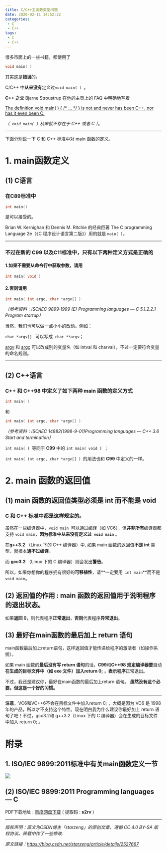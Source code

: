 ```yaml
---
title: C/C++主函数类型问题
date: 2020-02-11 14:52:22
categories:
 - C
 - C++
tags: 
 - C
 - C++
---
```




很多市面上的一些书籍，都使用了

```c
void main( )
```

其实这是**错误**的。



C/C++ 中**从来没有**定义过`void main( ) `。



**C++ 之父** Bjarne Stroustrup 在他的主页上的 FAQ 中明确地写着 

<u>The definition void main( ) { /* ... */ } is not and never has been C++, nor has it even been C.</u>

*（` void main( )` 从来就不存在于 C++ 或者 C ）*。



------



下面分别说一下 C 和 C++ 标准中对 main 函数的定义。  



# 1. main函数定义

## (1) C语言

### 在**C89**标准中

```c
int main()
```

是可以接受的。

Brian W. Kernighan 和 Dennis M. Ritchie 的经典巨著 The C programming Language 2e（《C 程序设计语言第二版》）用的就是 `main( )`。

------

### 不过在新的 C99 以及C11标准中，只有以下两种定义方式是正确的

#### 1.如果**不需要**从命令行中获取参数，请用

```c
int main( void )  
```

#### 2.**否则**请用

```c
int main( int argc, char *argv[] ) 
```

*（参考资料：ISO/IEC 9899:1999 (E) Programming languages — C 5.1.2.2.1 Program startup）*

  

当然，我们也可以做一点小小的改动。例如：

`char *argv[] ` 可以写成` char **argv`；

<u>argv</u> 和 <u>argc</u> 可以改成别的变量名（如 intval 和 charval），不过一定要符合变量的命名规则。  



------



## (2) C++语言

### C++ 和 C++98 中定义了如下两种 main 函数的定义方式

```cpp
int main( )
```

和

```cpp
int main( int argc, char *argv[] )
```

*（参考资料：ISO/IEC 14882(1998-9-01)Programming languages — C++ 3.6 Start and termination）*  



`int main( ) `等同于 **C99** 中的 `int main( void ) `；

`int main( int argc, char *argv[] ) `的用法也和 **C99** 中定义的一样。





# 2. main 函数的返回值

## (1) main 函数的返回值类型必须是 int 而不能是 void

### C 和 C++ 标准中都是这样规定的。

虽然在一些编译器中，`void main `可以通过编译（如 VC6），但**并非所有**编译器都支持 `void main`，**因为标准中从来没有定义过` void main`** 。



在**g++3.2** （Linux 下的 C++ 编译器）中, 如果 main 函数的返回值**不是 int** 类型，就根本**通不过编译**。

而 **gcc3.2** （Linux 下的 C 编译器）则会发出**警告**。



所以，如果你想你的程序拥有很好的**可移植性**，请**一定要用` int main`**而不是`void main`。  





## (2) 返回值的作用 : main 函数的返回值用于说明程序的退出状态。

 如果**返回 0**，则代表程序**正常退出**，**否则**代表程序**异常退出**。





## (3) 最好在main函数的最后加上 return 语句

main函数最后加上return语句，这样返回值才能传递给程序的激活者（如操作系统）。 

 如果 main 函数的**最后没有写 return 语句**的话，**C99**和**C++98 规定编译器要**自动**在生成的目标文件中（如 exe 文件）**加入return 0**; ，表示程序**正常退出。

不过，我还是建议你，最好在main函数的最后加上return 语句。 **虽然没有这个必要，但这是一个好的习惯。**

------

**注意**，VC6和VC++6不会在目标文件中加入return 0; ，大概是因为 VC6 是 1998 年的产品，所以才不支持这个特性。现在明白我为什么建议你最好加上 return 语句了吧！不过，gcc3.2和 g++3.2（Linux 下的 C 编译器）会在生成的目标文件中加入 return 0; 。 



#   附录

## 1. ISO/IEC 9899:2011标准中有关main函数定义一节

![](https://s2.ax1x.com/2020/02/11/1T9TW6.jpg)

## (2) ISO/IEC 9899:2011 Programming languages — C 

PDF下载地址 : [百度网盘下载](https://pan.baidu.com/s/1jAfRgcf-tLYTSITygvuRZA) ( 提取码 : **s2rv** )

------

  

*版权声明：原文为CSDN博主「starzeng」的原创文章，遵循 CC 4.0 BY-SA 版权协议。转载中作了一些修改.*

  *原文链接：https://blog.csdn.net/starzeng/article/details/2527667*
